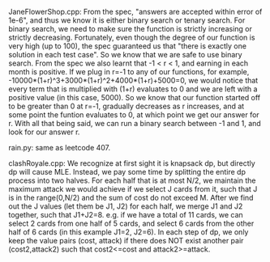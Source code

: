 JaneFlowerShop.cpp: From the spec, "answers are accepted within error of 1e-6", and thus we know it is either binary search or tenary search. For binary search, we need to make sure the function is strictly increasing or strictly decreasing. Fortunately, even though the degree of our function is very high (up to 100), the spec guaranteed us that "there is exactly one solution in each test case". So we know that we are safe to use binary search. From the spec we also learnt that -1 < r < 1, and earning in each month is positive. If we plug in r=-1 to any of our functions, for example, -10000*(1+r)^3+3000*(1+r)^2+4000*(1+r)+5000=0, we would notice that every term that is multiplied with (1+r) evaluates to 0 and we are left with a positive value (in this case, 5000). So we know that our function started off to be greater than 0 at r=-1, gradually decreases as r increases, and at some point the funtion evaluates to 0, at which point we get our answer for r. With all that being said, we can run a binary search between -1 and 1, and look for our answer r.  

rain.py: same as leetcode 407.

clashRoyale.cpp: We recognize at first sight it is knapsack dp, but directly dp will cause MLE. Instead, we pay some time by splitting the entire dp process into two halves. For each half that is at most N/2, we maintain the maximum attack we would achieve if we select J cards from it, such that J is in the range(0,N/2) and the sum of cost do not exceed M. After we find out the J values (let them be J1, J2) for each half, we merge J1 and J2 together, such that J1+J2=8. e.g. if we have a total of 11 cards, we can select 2 cards from one half of 5 cards, and select 6 cards from the other half of 6 cards (in this example J1=2, J2=6). In each step of dp, we only keep the value pairs (cost, attack) if there does NOT exist another pair (cost2,attack2) such that cost2<=cost and attack2>=attack.
